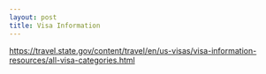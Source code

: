 ```yaml
---
layout: post
title: Visa Information
---
```

 
https://travel.state.gov/content/travel/en/us-visas/visa-information-resources/all-visa-categories.html